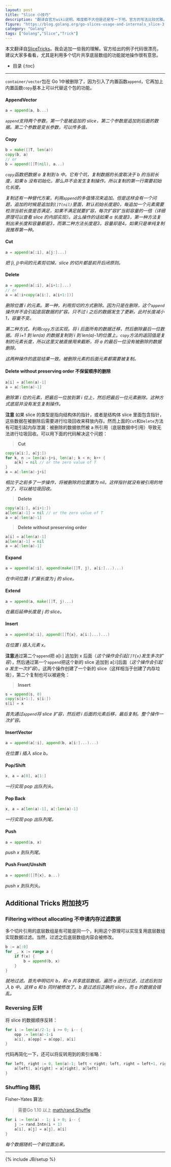 ```yaml
---
layout: post
title: "Slice 小技巧"
description: "翻译自官方wiki说明。难度都不大但是还是写一下吧。官方的写法比较优雅。包括 slice 的插入、删除、剪切等操作。"
figure: "https://blog.golang.org/go-slices-usage-and-internals_slice-3.png"
category: "Golang"
tags: ["Golang","Slice","Trick"]
---
```


本文翻译自[SliceTricks](https://github.com/golang/go/wiki/SliceTricks)。我会追加一些我的理解。官方给出的例子代码很漂亮，建议大家多看看，尤其是利用多个切片共享底层数组的功能就地操作很有意思。

* 目录
{:toc}
---

`container/vector`包在 Go 1中被删除了，因为引入了内置函数`append`，它再加上内置函数`copy`基本上可以代替这个包的功能。

#### AppendVector
```go
a = append(a, b...)
```
*`append`支持两个参数，第一个是被追加的 slice，第二个参数是追加到后面的数据。第二个参数是变长参数，可以传多值。*

#### Copy
```go
b = make([]T, len(a))
copy(b, a)
// or
b = append([]T(nil), a...)
```

*`copy`函数把数据 a 复制到 b 中。它有个坑，复制数据的长度取决于 b 的当前长度，如果 b 没有初始化，那么并不会发生复制操作。所以复制的第一行需要初始化长度。*

*复制还有一种替代方案，利用`append`的多值情况来追加。但是这样会有一个问题，追加的时候是追加到`[]T(nil)`里面，默认初始长度是0，每追加一个元素需要检测当前长度是否满足，如果不满足就要扩容，每次扩容扩当前容量的一倍（详细原理可以查看 slice 的内部实现）。这么操作的话如果 a 长度是3，第一种方法复制出来长度和容量都是3，而第二种方法长度是3，容量却是4。如果只是单纯复制我推荐第一种。*

#### Cut
```go
a = append(a[:i], a[j:]...)
```
*把 [i, j)中间的元素剪切掉。slice 的切片都是前开后闭原则。*

#### Delete
```go
a = append(a[:i], a[i+1:]...)
// or
a = a[:i+copy(a[i:], a[i+1:])]
```

*删除位置 i 的元素。第一种，利用剪切的方式删除。因为只是在删除，这个`append`操作并不会引起底层数据的扩容。只不过 i 之后的数据发生了更新。此时长度减小1，容量不变。*

*第二种方式，利用`copy`方法实现。将 i 后面所有的数据迁移，然后删除最后一位数据。将 i+1 到 len(a) 的数据复制到 i 到 len(a)-1的位置上。`copy`方法的返回值是复制的元素长度，所以这里又被直接用来截断，将 a 的最后一位没有被删除的数据删除。*

*这两种操作的底层结果一致。被删除元素的后面元素都需要被复制。*

#### Delete without preserving order 不保留顺序的删除
```go
a[i] = a[len(a)-1] 
a = a[:len(a)-1]
```
*删除第 i 位的元素，把最后一位放到第 i 位上，然后把最后一位元素删除。这种方式底层并没有发生复制操作。*

**注意** 如果 slice 的类型是指向结构体的指针，或者是结构体 slice 里面包含指针，这些数据在被删除后需要进行垃圾回收来释放内存。然而上面的`Cut`和`Delete`方法有可能引起内存泄漏：被删除的数据依然被 a 所引用（底层数据中引用）导致无法进行垃圾回收。可以用下面的代码解决这个问题：

> **Cut**
```go
copy(a[i:], a[j:])
for k, n := len(a)-j+i, len(a); k < n; k++ {
	a[k] = nil // or the zero value of T
}
a = a[:len(a)-j+i]
```
*相比于之前多了一步操作，将被删除的位置置为 nil。这样指针就没有被引用的地方了，可以被垃圾回收。*

> **Delete**
```go
copy(a[i:], a[i+1:])
a[len(a)-1] = nil // or the zero value of T
a = a[:len(a)-1]
```

> **Delete without preserving order**
```go
a[i] = a[len(a)-1]
a[len(a)-1] = nil
a = a[:len(a)-1]
```

#### Expand
```go
a = append(a[:i], append(make([]T, j), a[i:]...)...)
```
*在中间位置 i 扩展长度为 j 的 slice。*

#### Extend
```go
a = append(a, make([]T, j)...)
```
*在最后延伸长度是 j 的 slice。*

#### Insert
```go
a = append(a[:i], append([]T{x}, a[i:]...)...)
```
*在位置 i 插入元素 x。*

**注意**通过第二个`append`把 a[i:] 追加到 x 后面（*这个操作会引起`[]T{x}`发生多次扩容*），然后通过第一个`append`把这个新的 slice 追加到 a[:i]后面（*这个操作会引起 a 发生一次扩容*）。这两个操作创建了一个新的 slice（这样相当于创建了内存垃圾），第二个复制也可以被避免：
> **Insert**
```go
s = append(s, 0)
copy(s[i+1:], s[i:])
s[i] = x
```
*首先通过`append`将 slice 扩容，然后把 i 后面的元素后移，最后复制。整个操作一次扩容。*

#### InsertVector
```go
a = append(a[:i], append(b, a[i:]...)...)
```
*在位置 i 插入 slice b。*

#### Pop/Shift
```go
x, a = a[0], a[1:]
```
*一行实现 pop 出队列头。*

#### Pop Back
```go
x, a = a[len(a)-1], a[:len(a)-1]
```
*一行实现 pop 出队列尾。*

#### Push
```go
a = append(a, x)
```
*push x 到队列尾。*

#### Push Front/Unshift
```go
a = append([]T{x}, a...)
```
*push x 到队列头。*

## Additional Tricks 附加技巧
### Filtering without allocating 不申请内存过滤数据

多个切片引用的底层数组是有可能是同一个，利用这个原理可以实现复用底层数组实现数据过滤。当然，过滤之后底层数组内容会被修改。

```go
b := a[:0]
for _, x := range a {
	if f(x) {
		b = append(b, x)
	}
}
```
*就地过滤。首先申明切片 b，和 a 共享底层数组。遍历 a 进行过滤，过滤后到加入 b 中。这样 a 和 b 同时被修改了。b 是过滤后正确的 slice，而 a 的数据会错乱。*

### Reversing 反转

将 slice 的数据顺序反转：
```go
for i := len(a)/2-1; i >= 0; i-- {
	opp := len(a)-1-i
	a[i], a[opp] = a[opp], a[i]
}
```
代码再简化一下，还可以将反转用到的索引省略：
```go
for left, right := 0, len(a)-1; left < right; left, right = left+1, right-1 {
	a[left], a[right] = a[right], a[left]
}
```

### Shuffling 随机

Fisher–Yates 算法:

> 需要Go 1.10 以上 [math/rand.Shuffle](https://godoc.org/math/rand#Shuffle)

```go
for i := len(a) - 1; i > 0; i-- {
    j := rand.Intn(i + 1)
    a[i], a[j] = a[j], a[i]
}
```
*每个数据随机一个新位置出来。*

---



 

{% include JB/setup %}
